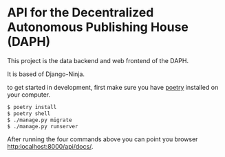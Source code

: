 # API for the Decentralized Autonomous Publishing House (DAPH)
This project is the data backend and web frontend of the DAPH.

It is based of Django-Ninja. 

to get started in development, first make sure you have [poetry](https://python-poetry.org/) installed on your computer.

```Bash
$ poetry install
$ poetry shell
$ ./manage.py migrate
$ ./manage.py runserver
```
After running the four commands above you can point you browser [http:localhost:8000/api/docs/](http://localhost:8000/api/docs/).
